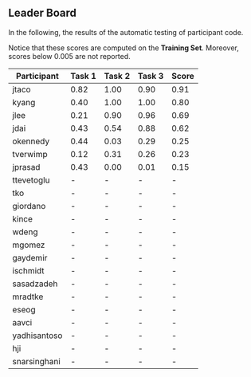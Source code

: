 ## Leader Board

In the following, the results of the automatic testing of participant code.

Notice that these scores are computed on the **Training Set**. Moreover, scores below 0.005 are not reported.

| Participant  | Task 1 | Task 2 | Task 3 | Score |
|---|---|---|---|---|
| jtaco | 0.82 | 1.00 |  0.90 | 0.91 | 
| kyang | 0.40 | 1.00 |  1.00 | 0.80 | 
| jlee | 0.21 | 0.90 |  0.96 | 0.69 | 
| jdai | 0.43 | 0.54 |  0.88 | 0.62 | 
| okennedy | 0.44 | 0.03 |  0.29 | 0.25 | 
| tverwimp | 0.12 | 0.31 |  0.26 | 0.23 | 
| jprasad | 0.43 | 0.00 |  0.01 | 0.15 | 
| ttevetoglu | - | - |  - | - | 
| tko | - | - |  - | - | 
| giordano | - | - |  - | - | 
| kince | - | - |  - | - | 
| wdeng | - | - |  - | - | 
| mgomez | - | - |  - | - | 
| gaydemir | - | - |  - | - | 
| ischmidt | - | - |  - | - | 
| sasadzadeh | - | - |  - | - | 
| mradtke | - | - |  - | - | 
| eseog | - | - |  - | - | 
| aavci | - | - |  - | - | 
| yadhisantoso | - | - |  - | - | 
| hji | - | - |  - | - | 
| snarsinghani | - | - |  - | - | 


